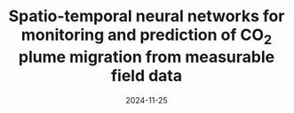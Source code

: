 ---
title: "Spatio-temporal neural networks for monitoring and prediction of CO<sub>2</sub> plume migration from measurable field data"
authors: "Y. Liu, <strong>Z. Qin</strong>, F. Zheng, and B. Jafarpour<sup>†</sup>"
collection: publications
excerpt: ""
permalink: "/publication/2024-11-25-CleanerProduction-YingxiangEtAl-STNN"
date: 2024-11-25
venue: 'Journal of Cleaner Production'
doi: "https://doi.org/10.1016/j.jclepro.2024.144080"

---